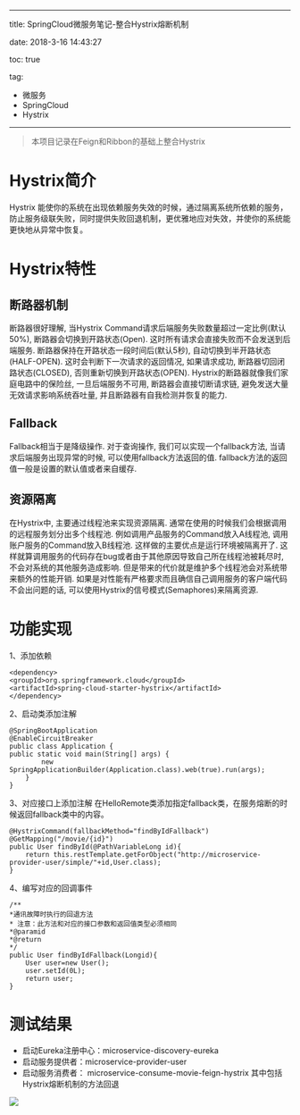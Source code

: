 ----------
title: SpringCloud微服务笔记-整合Hystrix熔断机制

date: 2018-3-16 14:43:27

toc: true

tag: 

- 微服务
- SpringCloud
- Hystrix

----------

> 本项目记录在Feign和Ribbon的基础上整合Hystrix

# Hystrix简介

Hystrix 能使你的系统在出现依赖服务失效的时候，通过隔离系统所依赖的服务，防止服务级联失败，同时提供失败回退机制，更优雅地应对失效，并使你的系统能更快地从异常中恢复。

# Hystrix特性

## 断路器机制
断路器很好理解, 当Hystrix Command请求后端服务失败数量超过一定比例(默认50%), 断路器会切换到开路状态(Open). 这时所有请求会直接失败而不会发送到后端服务. 断路器保持在开路状态一段时间后(默认5秒), 自动切换到半开路状态(HALF-OPEN). 这时会判断下一次请求的返回情况, 如果请求成功, 断路器切回闭路状态(CLOSED), 否则重新切换到开路状态(OPEN). Hystrix的断路器就像我们家庭电路中的保险丝, 一旦后端服务不可用, 断路器会直接切断请求链, 避免发送大量无效请求影响系统吞吐量, 并且断路器有自我检测并恢复的能力.

<!--more-->

## Fallback
Fallback相当于是降级操作. 对于查询操作, 我们可以实现一个fallback方法, 当请求后端服务出现异常的时候, 可以使用fallback方法返回的值. fallback方法的返回值一般是设置的默认值或者来自缓存.

## 资源隔离
在Hystrix中, 主要通过线程池来实现资源隔离. 通常在使用的时候我们会根据调用的远程服务划分出多个线程池. 例如调用产品服务的Command放入A线程池, 调用账户服务的Command放入B线程池. 这样做的主要优点是运行环境被隔离开了. 这样就算调用服务的代码存在bug或者由于其他原因导致自己所在线程池被耗尽时, 不会对系统的其他服务造成影响. 但是带来的代价就是维护多个线程池会对系统带来额外的性能开销. 如果是对性能有严格要求而且确信自己调用服务的客户端代码不会出问题的话, 可以使用Hystrix的信号模式(Semaphores)来隔离资源.

# 功能实现

1、添加依赖
   
	<dependency>
	<groupId>org.springframework.cloud</groupId>
	<artifactId>spring-cloud-starter-hystrix</artifactId>
	</dependency>

2、启动类添加注解

	@SpringBootApplication
	@EnableCircuitBreaker
	public class Application {
	public static void main(String[] args) {
	        new SpringApplicationBuilder(Application.class).web(true).run(args);
	    }
	}

3、对应接口上添加注解
在HelloRemote类添加指定fallback类，在服务熔断的时候返回fallback类中的内容。
	
	@HystrixCommand(fallbackMethod="findByIdFallback")
	@GetMapping("/movie/{id}")
	public User findById(@PathVariableLong id){
		return this.restTemplate.getForObject("http://microservice-provider-user/simple/"+id,User.class);
	}

4、编写对应的回调事件
	
	/**
	*通讯故障时执行的回退方法
	* 注意：此方法和对应的接口参数和返回值类型必须相同
	*@paramid
	*@return
	*/
	public User findByIdFallback(Longid){
		User user=new User();
		user.setId(0L);
		return user;
	}

# 测试结果

- 启动Eureka注册中心：microservice-discovery-eureka
- 启动服务提供者：microservice-provider-user
- 启动服务消费者： microservice-consume-movie-feign-hystrix  其中包括Hystrix熔断机制的方法回退

![](https://i.imgur.com/6Re7sz4.png)